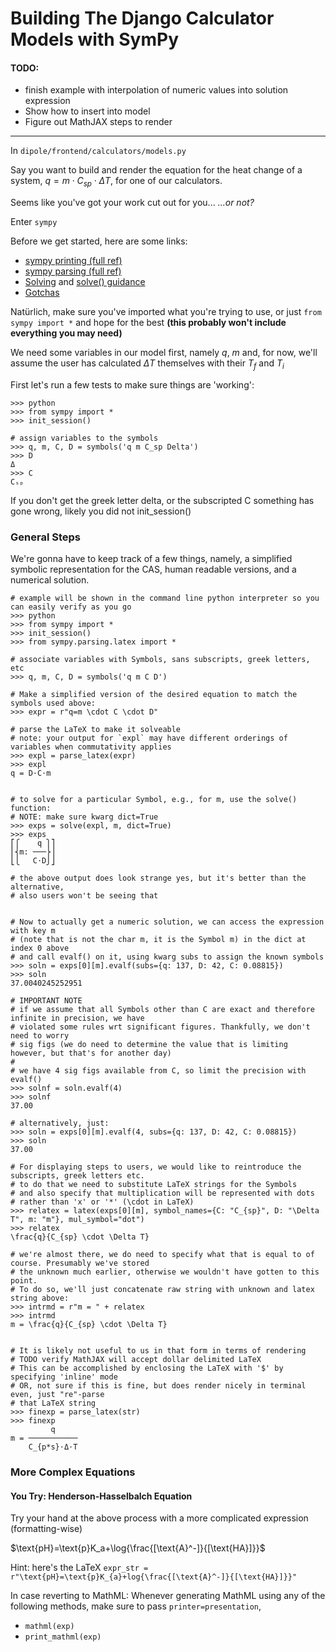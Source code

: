 # Building The Django Calculator Models with SymPy

#### TODO:
* finish example with interpolation of numeric values into solution expression
* Show how to insert into model
* Figure out MathJAX steps to render

<hr>

In `dipole/frontend/calculators/models.py`


Say you want to build and render the equation for the heat change of a system, $q=m \cdot C_{sp} \cdot \Delta T$, for one of our calculators. 

Seems like you've got your work cut out for you...
_...or not?_

Enter `sympy` 

Before we get started, here are some links:
* [sympy printing (full ref)](https://docs.sympy.org/latest/modules/printing.html)
* [sympy parsing (full ref)](https://docs.sympy.org/latest/modules/parsing.html)
* [Solving](https://docs.sympy.org/latest/guides/solving/index.html) and [solve() guidance](https://docs.sympy.org/latest/guides/solving/solving-guidance.html)
* [Gotchas](https://docs.sympy.org/dev/explanation/gotchas.html)

Natürlich, make sure you've imported what you're trying to use, or just `from sympy import *` and hope for the best
**(this probably won't include everything you may need)**

We need some variables in our model first, namely $q$, $m$ and, for now, we'll assume the user has calculated $\Delta T$ themselves with their $T_f$ and $T_i$

First let's run a few tests to make sure things are 'working':

```
>>> python
>>> from sympy import *
>>> init_session()

# assign variables to the symbols
>>> q, m, C, D = symbols('q m C_sp Delta')
>>> D
Δ
>>> C
Cₛₚ

```
If you don't get the greek letter delta, or the subscripted C 
something has gone wrong, likely you did not init_session()

### General Steps

We're gonna have to keep track of a few things, namely, a simplified symbolic representation for the CAS, human readable versions, and a numerical solution.


```
# example will be shown in the command line python interpreter so you can easily verify as you go
>>> python
>>> from sympy import *
>>> init_session()
>>> from sympy.parsing.latex import *

# associate variables with Symbols, sans subscripts, greek letters, etc
>>> q, m, C, D = symbols('q m C D')

# Make a simplified version of the desired equation to match the symbols used above:
>>> expr = r"q=m \cdot C \cdot D"

# parse the LaTeX to make it solveable
# note: your output for `expl` may have different orderings of variables when commutativity applies
>>> expl = parse_latex(expr)
>>> expl
q = D⋅C⋅m


# to solve for a particular Symbol, e.g., for m, use the solve() function:
# NOTE: make sure kwarg dict=True
>>> exps = solve(expl, m, dict=True)
>>> exps
⎡⎧    q ⎫⎤
⎢⎨m: ───⎬⎥
⎣⎩   C⋅D⎭⎦

# the above output does look strange yes, but it's better than the alternative, 
# also users won't be seeing that


# Now to actually get a numeric solution, we can access the expression with key m 
# (note that is not the char m, it is the Symbol m) in the dict at index 0 above
# and call evalf() on it, using kwarg subs to assign the known symbols
>>> soln = exps[0][m].evalf(subs={q: 137, D: 42, C: 0.08815})
>>> soln
37.0040245252951

# IMPORTANT NOTE
# if we assume that all Symbols other than C are exact and therefore infinite in precision, we have 
# violated some rules wrt significant figures. Thankfully, we don't need to worry
# sig figs (we do need to determine the value that is limiting however, but that's for another day)
#
# we have 4 sig figs available from C, so limit the precision with evalf()
>>> solnf = soln.evalf(4)
>>> solnf
37.00

# alternatively, just:
>>> soln = exps[0][m].evalf(4, subs={q: 137, D: 42, C: 0.08815})
>>> soln
37.00

# For displaying steps to users, we would like to reintroduce the subscripts, greek letters etc.
# to do that we need to substitute LaTeX strings for the Symbols
# and also specify that multiplication will be represented with dots 
# rather than 'x' or '*' (\cdot in LaTeX)
>>> relatex = latex(exps[0][m], symbol_names={C: "C_{sp}", D: "\Delta T", m: "m"}, mul_symbol="dot")
>>> relatex
\frac{q}{C_{sp} \cdot \Delta T}

# we're almost there, we do need to specify what that is equal to of course. Presumably we've stored
# the unknown much earlier, otherwise we wouldn't have gotten to this point.
# To do so, we'll just concatenate raw string with unknown and latex string above:
>>> intrmd = r"m = " + relatex
>>> intrmd
m = \frac{q}{C_{sp} \cdot \Delta T}


# It is likely not useful to us in that form in terms of rendering
# TODO verify MathJAX will accept dollar delimited LaTeX
# This can be accomplished by enclosing the LaTeX with '$' by specifying 'inline' mode
# OR, not sure if this is fine, but does render nicely in terminal even, just "re"-parse 
# that LaTeX string
>>> finexp = parse_latex(str)
>>> finexp
         q     
m = ───────────
    C_{p*s}⋅Δ⋅T

```

### More Complex Equations
#### You Try: Henderson-Hasselbalch Equation

Try your hand at the above process with a more complicated expression (formatting-wise)


$\text{pH}=\text{p}K_a+\log{\frac{[\text{A}^-]}{[\text{HA}]}}$

Hint: here's the LaTeX
`expr_str = r"\text{pH}=\text{p}K_{a}+log{\frac{[\text{A}^-]}{[\text{HA}]}}"`



In case reverting to MathML:
Whenever generating MathML using any of the following methods, make sure to pass `printer=presentation`,
* `mathml(exp)`
* `print_mathml(exp)`
